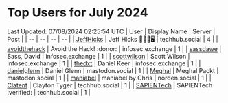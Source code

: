 # Top Users for July 2024
Last Updated: 07/08/2024 02:25:54 UTC
| User | Display Name | Server | Post |
| -- | -- | -- | -- |
| [JeffHicks](https://techhub.social/@JeffHicks) | Jeff Hicks 🐶🎼🍷🖥️ | techhub.social | 4 |
| [avoidthehack](https://infosec.exchange/@avoidthehack) | Avoid the Hack! :donor: | infosec.exchange | 1 |
| [sassdawe](https://infosec.exchange/@sassdawe) | Sass, David | infosec.exchange | 1 |
| [scottwilson](https://infosec.exchange/@scottwilson) | Scott Wilson | infosec.exchange | 1 |
| [thedxt](https://infosec.exchange/@thedxt) | Daniel Keer | infosec.exchange | 1 |
| [danielglenn](https://mastodon.social/@danielglenn) | Daniel Glenn | mastodon.social | 1 |
| [Meghal](https://mastodon.social/@Meghal) | Meghal Packt | mastodon.social | 1 |
| [maniabel](https://norden.social/@maniabel) | maniabel by Chris | norden.social | 1 |
| [Clatent](https://techhub.social/@Clatent) | Clayton Tyger | techhub.social | 1 |
| [SAPIENTech](https://techhub.social/@SAPIENTech) | SAPIENTech :verified: | techhub.social | 1 |

